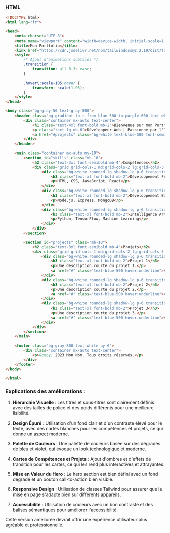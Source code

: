 ### HTML

```html
<!DOCTYPE html>
<html lang="fr">

<head>
    <meta charset="UTF-8">
    <meta name="viewport" content="width=device-width, initial-scale=1.0">
    <title>Mon Portfolio</title>
    <link href="https://cdn.jsdelivr.net/npm/tailwindcss@2.2.19/dist/tailwind.min.css" rel="stylesheet">
    <style>
        /* Ajout d'animations subtiles */
        .transition {
            transition: all 0.3s ease;
        }

        .hover\:scale-105:hover {
            transform: scale(1.05);
        }
    </style>
</head>

<body class="bg-gray-50 text-gray-800">
    <header class="bg-gradient-to-r from-blue-500 to-purple-600 text-white py-10">
        <div class="container mx-auto text-center">
            <h1 class="text-4xl font-bold mb-2">Bienvenue sur mon Portfolio</h1>
            <p class="text-lg mb-6">Développeur Web | Passionné par l'IA et les technologies modernes</p>
            <a href="#projects" class="bg-white text-blue-500 font-semibold py-2 px-4 rounded-lg shadow-lg hover:bg-gray-100 transition">Découvrir mes projets</a>
        </div>
    </header>

    <main class="container mx-auto my-10">
        <section id="skills" class="mb-10">
            <h2 class="text-3xl font-semibold mb-4">Compétences</h2>
            <div class="grid grid-cols-1 md:grid-cols-2 lg:grid-cols-3 gap-6">
                <div class="bg-white rounded-lg shadow-lg p-6 transition hover:shadow-xl">
                    <h3 class="text-xl font-bold mb-2">Développement Frontend</h3>
                    <p>HTML, CSS, JavaScript, React</p>
                </div>
                <div class="bg-white rounded-lg shadow-lg p-6 transition hover:shadow-xl">
                    <h3 class="text-xl font-bold mb-2">Développement Backend</h3>
                    <p>Node.js, Express, MongoDB</p>
                </div>
                <div class="bg-white rounded-lg shadow-lg p-6 transition hover:shadow-xl">
                    <h3 class="text-xl font-bold mb-2">Intelligence Artificielle</h3>
                    <p>Python, TensorFlow, Machine Learning</p>
                </div>
            </div>
        </section>

        <section id="projects" class="mb-10">
            <h2 class="text-3xl font-semibold mb-4">Projets</h2>
            <div class="grid grid-cols-1 md:grid-cols-2 lg:grid-cols-3 gap-6">
                <div class="bg-white rounded-lg shadow-lg p-6 transition hover:shadow-xl">
                    <h3 class="text-xl font-bold mb-2">Projet 1</h3>
                    <p>Une description courte du projet 1.</p>
                    <a href="#" class="text-blue-500 hover:underline">Voir le projet</a>
                </div>
                <div class="bg-white rounded-lg shadow-lg p-6 transition hover:shadow-xl">
                    <h3 class="text-xl font-bold mb-2">Projet 2</h3>
                    <p>Une description courte du projet 2.</p>
                    <a href="#" class="text-blue-500 hover:underline">Voir le projet</a>
                </div>
                <div class="bg-white rounded-lg shadow-lg p-6 transition hover:shadow-xl">
                    <h3 class="text-xl font-bold mb-2">Projet 3</h3>
                    <p>Une description courte du projet 3.</p>
                    <a href="#" class="text-blue-500 hover:underline">Voir le projet</a>
                </div>
            </div>
        </section>
    </main>

    <footer class="bg-gray-800 text-white py-6">
        <div class="container mx-auto text-center">
            <p>&copy; 2023 Mon Nom. Tous droits réservés.</p>
        </div>
    </footer>
</body>

</html>
```

### Explications des améliorations :

1. **Hiérarchie Visuelle** : Les titres et sous-titres sont clairement définis avec des tailles de police et des poids différents pour une meilleure lisibilité.

2. **Design Épuré** : Utilisation d'un fond clair et d'un contraste élevé pour le texte, avec des cartes blanches pour les compétences et projets, ce qui donne un aspect moderne.

3. **Palette de Couleurs** : Une palette de couleurs basée sur des dégradés de bleu et violet, qui évoque un look technologique et moderne.

4. **Cartes de Compétences et Projets** : Ajout d'ombres et d'effets de transition pour les cartes, ce qui les rend plus interactives et attrayantes.

5. **Mise en Valeur du Hero** : Le hero section est bien défini avec un fond dégradé et un bouton call-to-action bien visible.

6. **Responsive Design** : Utilisation de classes Tailwind pour assurer que la mise en page s'adapte bien sur différents appareils.

7. **Accessibilité** : Utilisation de couleurs avec un bon contraste et des balises sémantiques pour améliorer l'accessibilité.

Cette version améliorée devrait offrir une expérience utilisateur plus agréable et professionnelle.